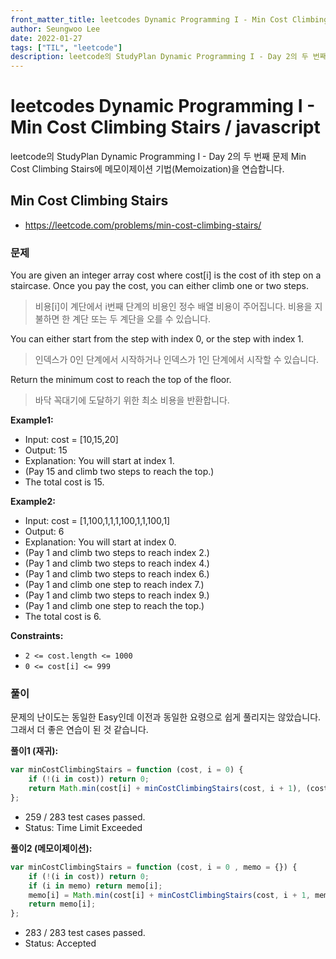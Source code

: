 ```yaml
---
front_matter_title: leetcodes Dynamic Programming I - Min Cost Climbing Stairs / javascript
author: Seungwoo Lee
date: 2022-01-27
tags: ["TIL", "leetcode"]
description: leetcode의 StudyPlan Dynamic Programming I - Day 2의 두 번째 문제 Min Cost Climbing Stairs에 메모이제이션 기법(Memoization)을 연습합니다.
---
```


# leetcodes Dynamic Programming I - Min Cost Climbing Stairs / javascript

leetcode의 StudyPlan Dynamic Programming I - Day 2의 두 번째 문제 Min Cost Climbing Stairs에 메모이제이션 기법(Memoization)을 연습합니다.

## Min Cost Climbing Stairs

* <https://leetcode.com/problems/min-cost-climbing-stairs/>

### 문제

You are given an integer array cost where cost[i] is the cost of ith step on a staircase. Once you pay the cost, you can either climb one or two steps.
> 비용[i]이 계단에서 i번째 단계의 비용인 정수 배열 비용이 주어집니다. 비용을 지불하면 한 계단 또는 두 계단을 오를 수 있습니다.

You can either start from the step with index 0, or the step with index 1.
> 인덱스가 0인 단계에서 시작하거나 인덱스가 1인 단계에서 시작할 수 있습니다.

Return the minimum cost to reach the top of the floor.
> 바닥 꼭대기에 도달하기 위한 최소 비용을 반환합니다.

**Example1:**

* Input: cost = [10,15,20]
* Output: 15
* Explanation: You will start at index 1.
* (Pay 15 and climb two steps to reach the top.)
* The total cost is 15.

**Example2:**

* Input: cost = [1,100,1,1,1,100,1,1,100,1]
* Output: 6
* Explanation: You will start at index 0.
* (Pay 1 and climb two steps to reach index 2.)
* (Pay 1 and climb two steps to reach index 4.)
* (Pay 1 and climb two steps to reach index 6.)
* (Pay 1 and climb one step to reach index 7.)
* (Pay 1 and climb two steps to reach index 9.)
* (Pay 1 and climb one step to reach the top.)
* The total cost is 6.

**Constraints:**

* `2 <= cost.length <= 1000`
* `0 <= cost[i] <= 999`

### 풀이

문제의 난이도는 동일한 Easy인데 이전과 동일한 요령으로 쉽게 풀리지는 않았습니다. 그래서 더 좋은 연습이 된 것 같습니다.

**풀이1 (재귀):**

```js
var minCostClimbingStairs = function (cost, i = 0) {
    if (!(i in cost)) return 0;
    return Math.min(cost[i] + minCostClimbingStairs(cost, i + 1), (cost[i + 1] || 0) + minCostClimbingStairs(cost, i + 2));
};
```

* 259 / 283 test cases passed.
* Status: Time Limit Exceeded

**풀이2 (메모이제이션):**

```js
var minCostClimbingStairs = function (cost, i = 0 , memo = {}) {
    if (!(i in cost)) return 0;
    if (i in memo) return memo[i];
    memo[i] = Math.min(cost[i] + minCostClimbingStairs(cost, i + 1, memo), (cost[i + 1] || 0) + minCostClimbingStairs(cost, i + 2, memo));
    return memo[i];
};
```

* 283 / 283 test cases passed.
* Status: Accepted

<Comment/>

